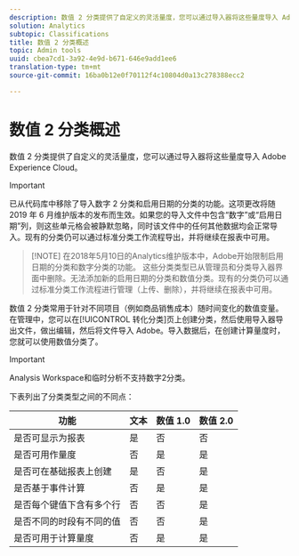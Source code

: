 ```yaml
---
description: 数值 2 分类提供了自定义的灵活量度，您可以通过导入器将这些量度导入 Adobe Experience Cloud。
solution: Analytics
subtopic: Classifications
title: 数值 2 分类概述
topic: Admin tools
uuid: cbea7cd1-3a92-4e9d-b671-646e9add1ee6
translation-type: tm+mt
source-git-commit: 16ba0b12e0f70112f4c10804d0a13c278388ecc2

---
```



# 数值 2 分类概述

数值 2 分类提供了自定义的灵活量度，您可以通过导入器将这些量度导入 Adobe Experience Cloud。

>[!IMPORTANT]
>
>已从代码库中移除了导入数字 2 分类和启用日期的分类的功能。这项更改将随 2019 年 6 月维护版本的发布而生效。如果您的导入文件中包含“数字”或“启用日期”列，则这些单元格会被静默忽略，同时该文件中的任何其他数据均会正常导入。现有的分类仍可以通过标准分类工作流程导出，并将继续在报表中可用。

> [!NOTE] 在2018年5月10日的Analytics维护版本中，Adobe开始限制启用日期的分类和数字分类的功能。 这些分类类型已从管理员和分类导入器界面中删除。无法添加新的启用日期的分类和数值分类。现有的分类仍可以通过标准分类工作流程进行管理（上传、删除），并将继续在报表中可用。

数值 2 分类常用于针对不同项目（例如商品销售成本）随时间变化的数值变量。在管理中，您可以在[!UICONTROL 转化分类]页上创建分类，然后使用导入器导出文件，做出编辑，然后将文件导入 Adobe。导入数据后，在创建计算量度时，您就可以使用数值分类了。

>[!IMPORTANT]
>
>Analysis Workspace和临时分析不支持数字2分类。

下表列出了分类类型之间的不同点：

| 功能 | 文本 | 数值 1.0 | 数值 2.0 |
|---|---|---|---|
| 是否可显示为报表 | 是 | 否 | 否 |
| 是否可用作量度 | 否 | 是 | 是 |
| 是否可在基础报表上创建 | 是 | 否 | 是 |
| 是否基于事件计算 | 否 | 是 | 是 |
| 是否每个键值下含有多个行 | 否 | 否 | 是 |
| 是否不同的时段有不同的值 | 否 | 否 | 是 |
| 是否可用于计算量度 | 否 | 是 | 是 |

